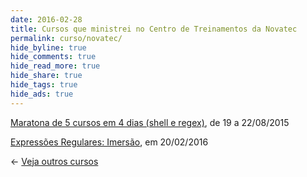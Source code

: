 ```yaml
---
date: 2016-02-28
title: Cursos que ministrei no Centro de Treinamentos da Novatec
permalink: curso/novatec/
hide_byline: true
hide_comments: true
hide_read_more: true
hide_share: true
hide_tags: true
hide_ads: true
---
```


[Maratona de 5 cursos em 4 dias (shell e regex)](i/), de 19 a 22/08/2015

[Expressões Regulares: Imersão](ii/), em 20/02/2016

← [Veja outros cursos](..)
